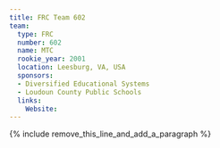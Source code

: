 ```yaml
---
title: FRC Team 602
team:
  type: FRC
  number: 602
  name: MTC
  rookie_year: 2001
  location: Leesburg, VA, USA
  sponsors:
  - Diversified Educational Systems
  - Loudoun County Public Schools
  links:
    Website:
---
```


{% include remove_this_line_and_add_a_paragraph %}